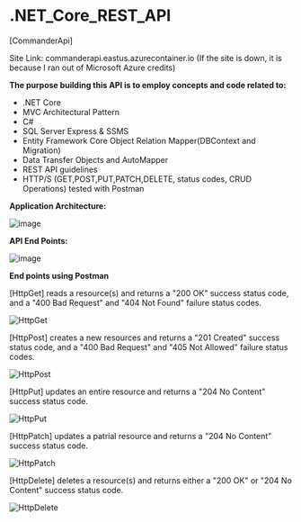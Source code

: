 # .NET_Core_REST_API
[CommanderApi]

Site Link: commanderapi.eastus.azurecontainer.io (If the site is down, it is because I ran out of Microsoft Azure credits)

**The purpose building this API is to employ concepts and code related to:**
- .NET Core
- MVC Architectural Pattern
- C#
- SQL Server Express & SSMS
- Entity Framework Core Object Relation Mapper(DBContext and Migration)
- Data Transfer Objects and AutoMapper
- REST API guidelines
- HTTP/S (GET,POST,PUT,PATCH,DELETE, status codes, CRUD Operations) tested with Postman

**Application Architecture:**

![image](https://user-images.githubusercontent.com/77661117/176105298-82087f31-efb5-4d03-b227-6557482417fe.png)

**API End Points:**

![image](https://user-images.githubusercontent.com/77661117/176108672-1e6aa1be-20ae-44d5-a351-9655f80dba2d.png)

**End points using Postman**

[HttpGet] reads a resource(s) and returns a "200 OK" success status code, and a "400 Bad Request" and "404 Not Found" failure status codes.

![HttpGet](https://user-images.githubusercontent.com/77661117/154824264-c8ee00bd-9db6-4e85-affe-c7057d36361b.png)

[HttpPost] creates a new resources and returns a "201 Created" success status code, and a "400 Bad Request" and "405 Not Allowed" failure status codes.

![HttpPost](https://user-images.githubusercontent.com/77661117/154824270-7437786e-57ad-4bf1-bcba-4068f61e4f85.png)

[HttpPut] updates an entire resource and returns a "204 No Content" success status code.

![HttpPut](https://user-images.githubusercontent.com/77661117/154824277-a14d4873-f3f3-4dec-be4a-7f525da1e568.png)

[HttpPatch] updates a patrial resource and returns a "204 No Content" success status code.

![HttpPatch](https://user-images.githubusercontent.com/77661117/154824280-1f3ec698-dc8b-4c84-9a00-f85b8663b047.png)

[HttpDelete] deletes a resource(s) and returns either a "200 OK" or "204 No Content" success status code.

![HttpDelete](https://user-images.githubusercontent.com/77661117/154824282-20fed155-c9dd-4782-9a76-9eb643fe53cc.png)

